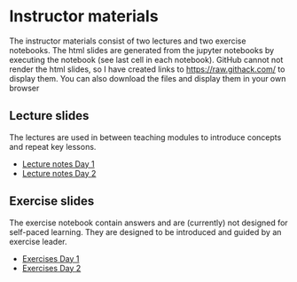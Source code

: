 # Instructor materials

The instructor materials consist of two lectures and two exercise notebooks. The html slides are generated from the jupyter notebooks by executing the notebook (see last cell in each notebook). GitHub cannot not render the html slides, so I have created links to https://raw.githack.com/ to display them. You can also download the files and display them in your own browser

## Lecture slides
The lectures are used in between teaching modules to introduce concepts and repeat key lessons.  
- [Lecture notes Day 1](https://raw.githack.com/mwakok/software_carpentries/main/python_instructor_materials/python_lecture_1.slides.html#/)
- [Lecture notes Day 2](https://raw.githack.com/mwakok/software_carpentries/main/python_instructor_materials/python_lecture_2.slides.html#/)

## Exercise slides  
The exercise notebook contain answers and are (currently) not designed for self-paced learning. They are designed to be introduced and guided by an exercise leader.
- [Exercises Day 1](https://raw.githack.com/mwakok/software_carpentries/main/python_instructor_materials/python_exercises_1.slides.html#/)
- [Exercises Day 2](https://raw.githack.com/mwakok/software_carpentries/main/python_instructor_materials/python_exercises_2.slides.html#/)

